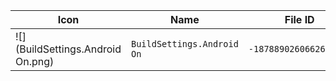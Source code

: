 | Icon | Name | File ID |
| ---  | ---  | ---     |
| ![](BuildSettings.Android On.png) | `BuildSettings.Android On` | `-1878890260662668789` |
